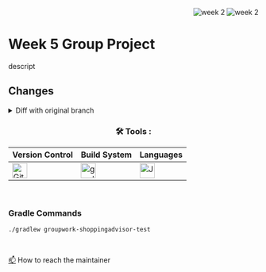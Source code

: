 <div align="right">
 
![week 2](https://img.shields.io/github/actions/workflow/status/Kyle-Gortych-Kenzie-Group-Work-T2/Week5GroupWork/main.yml?label=main) ![week 2](https://img.shields.io/github/actions/workflow/status/Kyle-Gortych-Kenzie-Group-Work-T2/Week5GroupWork/original.yml?label=original)

</div>

# Week 5 Group Project
descript

## Changes
<details>
<summary>Diff with original branch</summary>

<details>
<summary>ShoppingAdviserWidgetTestRenderer.java</summary>
 
```diff
diff --git a/GroupWork/ShoppingAdvisor/src/main/java/com/kenzie/groupwork/shoppingadvisor/ShoppingAdviserWidgetTestRenderer.java b/GroupWork/ShoppingAdvisor/src/main/java/com/kenzie/groupwork/shoppingadvisor/ShoppingAdviserWidgetTestRenderer.java
index 453575a..a74d0aa 100644
--- a/GroupWork/ShoppingAdvisor/src/main/java/com/kenzie/groupwork/shoppingadvisor/ShoppingAdviserWidgetTestRenderer.java
+++ b/GroupWork/ShoppingAdvisor/src/main/java/com/kenzie/groupwork/shoppingadvisor/ShoppingAdviserWidgetTestRenderer.java
@@ -5,7 +5,6 @@ import com.kenzie.groupwork.shoppingadvisor.client.AmazonsChoiceServiceClient;
 import com.kenzie.groupwork.shoppingadvisor.model.ShoppingContext;
 import com.kenzie.groupwork.shoppingadvisor.resources.SearchCategory;
 import com.kenzie.groupwork.shoppingadvisor.widget.AmazonsChoiceAdviserWidget;
-import com.kenzie.groupwork.shoppingadvisor.widget.ShoppingAdviserWidget;
 
 public class ShoppingAdviserWidgetTestRenderer {
 
@@ -14,7 +13,7 @@ public class ShoppingAdviserWidgetTestRenderer {
      * @param widget the widget to render
      * @return A String containing the renderable content of a widget
      */
-    public String getRenderableContent(ShoppingAdviserWidget widget) {
+    public String getRenderableContent(AmazonsChoiceAdviserWidget widget) {
         return widget.getSimpleRendering();
     }
```
</details>

<details>
<summary>EditorialServiceClient.java</summary>
 
```diff
diff --git a/GroupWork/ShoppingAdvisor/src/main/java/com/kenzie/groupwork/shoppingadvisor/client/EditorialServiceClient.java b/GroupWork/ShoppingAdvisor/src/main/java/com/kenzie/groupwork/shoppingadvisor/client/EditorialServiceClient.java
index 9332e68..e8f712a 100644
--- a/GroupWork/ShoppingAdvisor/src/main/java/com/kenzie/groupwork/shoppingadvisor/client/EditorialServiceClient.java
+++ b/GroupWork/ShoppingAdvisor/src/main/java/com/kenzie/groupwork/shoppingadvisor/client/EditorialServiceClient.java
@@ -1,6 +1,5 @@
 package com.kenzie.groupwork.shoppingadvisor.client;
 
-import com.kenzie.groupwork.shoppingadvisor.model.ShoppingContext;
 import com.kenzie.groupwork.shoppingadvisor.resources.EditorialRecommendedProduct;
 import com.kenzie.groupwork.shoppingadvisor.resources.EditorialService;
 import com.kenzie.groupwork.shoppingadvisor.resources.SearchCategory;
```
</details>

<details>
<summary>shopping_adviser.puml</summary>
 
```diff
diff --git a/GroupWork/ShoppingAdvisor/src/main/java/com/kenzie/groupwork/shoppingadvisor/shopping_adviser.puml b/GroupWork/ShoppingAdvisor/src/main/java/com/kenzie/groupwork/shoppingadvisor/shopping_adviser.puml
index 198956e..7172eb8 100644
--- a/GroupWork/ShoppingAdvisor/src/main/java/com/kenzie/groupwork/shoppingadvisor/shopping_adviser.puml
+++ b/GroupWork/ShoppingAdvisor/src/main/java/com/kenzie/groupwork/shoppingadvisor/shopping_adviser.puml
@@ -55,14 +55,6 @@ class ShoppingAdviserWidgetTestRenderer {
   + getRenderableContent(widget : AmazonsChoiceAdviserWidget) : String
 }
 
-class EditorialAdviserWidget {
-  getAdvisedProducts(): List<ShoppingAdviserProduct>
-}
-
-EditorialAdviserWidget *-- AmazonsChoiceAdviserWidget
-EditorialAdviserWidget --|> ShoppingAdviserWidget
-EditorialAdviserWidget *-- EditorialServiceClient
-
 ShoppingAdviserWidget *-- ShoppingContext
 ShoppingAdviserWidget <|-- AmazonsChoiceAdviserWidget
 AmazonsChoiceAdviserWidget *-- SearchServiceClient
```
</details>

<details>
<summary>EditorialAdviserWidget.java</summary>
 
```diff
diff --git a/GroupWork/ShoppingAdvisor/src/main/java/com/kenzie/groupwork/shoppingadvisor/widget/EditorialAdviserWidget.java b/GroupWork/ShoppingAdvisor/src/main/java/com/kenzie/groupwork/shoppingadvisor/widget/EditorialAdviserWidget.java
deleted file mode 100644
index d091a7f..0000000
--- a/GroupWork/ShoppingAdvisor/src/main/java/com/kenzie/groupwork/shoppingadvisor/widget/EditorialAdviserWidget.java
+++ /dev/null
@@ -1,34 +0,0 @@
-package com.kenzie.groupwork.shoppingadvisor.widget;
-
-import com.kenzie.groupwork.shoppingadvisor.client.EditorialServiceClient;
-import com.kenzie.groupwork.shoppingadvisor.model.ShoppingAdviserProduct;
-import com.kenzie.groupwork.shoppingadvisor.model.ShoppingContext;
-import com.kenzie.groupwork.shoppingadvisor.resources.EditorialRecommendedProduct;
-
-import java.util.ArrayList;
-import java.util.List;
-
-public class EditorialAdviserWidget extends ShoppingAdviserWidget{
-    private EditorialServiceClient editorialServiceClient;
-
-    public EditorialAdviserWidget(EditorialServiceClient editorialServiceClient, ShoppingContext shoppingContext) {
-        super("Editorial recommendation", shoppingContext);
-        this.editorialServiceClient = editorialServiceClient;
-    }
-
-    @Override
-    public List<ShoppingAdviserProduct> getAdvisedProducts() {
-        ShoppingContext shoppingContext = getShoppingContext();
-
-        List<EditorialRecommendedProduct> listOfProducts = editorialServiceClient.getEditorialRecommendedProducts(shoppingContext.getSearchTerm(), shoppingContext.getSearchCategory(), shoppingContext.getMarketplaceId());
-        List<ShoppingAdviserProduct> convertedList = new ArrayList<>();
-
-        for(EditorialRecommendedProduct editorial : listOfProducts) {
-            convertedList.add(new ShoppingAdviserProduct(editorial.getRecommendation(), editorial.getProduct()));
-        }
-
-        return convertedList;
-    }
-
-
-}
```
</details>

</details>

<div align="center">
 
### :hammer_and_wrench: Tools :

| Version Control | Build System | Languages |
| --------------- | ------------ | --------- |
| <img src="https://img.shields.io/badge/Git-white?style=plastic&logo=git&logoColor=red" title="Git" alt="Git" height="30"/> | <img src="https://img.shields.io/badge/Gradle-white?style=plastic&logo=gradle&logoColor=black" title="gradle" alt="gradle" height="30"/> | <img src="https://custom-icon-badges.demolab.com/badge/Java-white.svg?&sytle=plastic&logo=java" title="Java" alt="Java" height="30"/> |
</div>
<br>

### Gradle Commands

```console
./gradlew groupwork-shoppingadvisor-test
```
<br>

<a href="your-gmail-link?">:mailbox:</a> How to reach the maintainer
